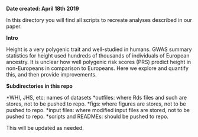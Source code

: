 **Date created: April 18th 2019**

In this directory you will find all scripts to recreate analyses described in our paper.

**Intro**

Height is a very polygenic trait and well-studied in humans. GWAS summary statistics for height used hundreds of thousands of individuals of European ancestry. It is unclear how well polygenic risk scores (PRS) predict height in non-Europeans in comparison to Europeans. Here we explore and quantify this, and then provide improvements.

**Subdirectories in this repo**

*WHI, JHS, etc: names of datasets
*outfiles: where Rds files and such are stores, not to be pushed to repo.
*figs: where figures are stores, not to be pushed to repo.
*input files: where modified input files are stored, not to be pushed to repo.
*scripts and READMEs: should be pushed to repo.


This will be updated as needed.
